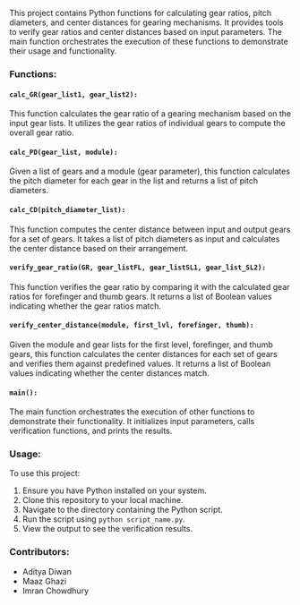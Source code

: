 
This project contains Python functions for calculating gear ratios, pitch diameters, and center distances for gearing mechanisms. It provides tools to verify gear ratios and center distances based on input parameters. The main function orchestrates the execution of these functions to demonstrate their usage and functionality.

### Functions:

#### `calc_GR(gear_list1, gear_list2):`
This function calculates the gear ratio of a gearing mechanism based on the input gear lists. It utilizes the gear ratios of individual gears to compute the overall gear ratio.

#### `calc_PD(gear_list, module):`
Given a list of gears and a module (gear parameter), this function calculates the pitch diameter for each gear in the list and returns a list of pitch diameters.

#### `calc_CD(pitch_diameter_list):`
This function computes the center distance between input and output gears for a set of gears. It takes a list of pitch diameters as input and calculates the center distance based on their arrangement.

#### `verify_gear_ratio(GR, gear_listFL, gear_listSL1, gear_list_SL2):`
This function verifies the gear ratio by comparing it with the calculated gear ratios for forefinger and thumb gears. It returns a list of Boolean values indicating whether the gear ratios match.

#### `verify_center_distance(module, first_lvl, forefinger, thumb):`
Given the module and gear lists for the first level, forefinger, and thumb gears, this function calculates the center distances for each set of gears and verifies them against predefined values. It returns a list of Boolean values indicating whether the center distances match.

#### `main():`
The main function orchestrates the execution of other functions to demonstrate their functionality. It initializes input parameters, calls verification functions, and prints the results.

### Usage:
To use this project:
1. Ensure you have Python installed on your system.
2. Clone this repository to your local machine.
3. Navigate to the directory containing the Python script.
4. Run the script using `python script_name.py`.
5. View the output to see the verification results.

### Contributors:
- Aditya Diwan
- Maaz Ghazi
- Imran Chowdhury
